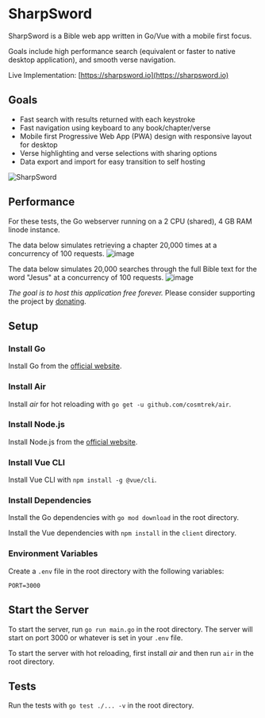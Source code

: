 # SharpSword

SharpSword is a Bible web app written in Go/Vue with a mobile first focus. 

Goals include high performance search (equivalent or faster to native desktop application), and smooth verse navigation. 

Live Implementation: [https://sharpsword.io](https://sharpsword.io)

## Goals

- Fast search with results returned with each keystroke
- Fast navigation using keyboard to any book/chapter/verse
- Mobile first Progressive Web App (PWA) design with responsive layout for desktop
- Verse highlighting and verse selections with sharing options
- Data export and import for easy transition to self hosting

![SharpSword](https://sharpsword.io/assets/sword_zoom_sq_512-BZyze98q.png)

## Performance

For these tests, the Go webserver running on a 2 CPU (shared), 4 GB RAM linode instance. 

The data below simulates retrieving a chapter 20,000 times at a concurrency of 100 requests. 
![image](https://github.com/user-attachments/assets/b24df99e-45a5-4b90-bc09-23afab310e94)

The data below simulates 20,000 searches through the full Bible text for the word "Jesus" at a concurrency of 100 requests.
![image](https://github.com/user-attachments/assets/8171b2fc-01c6-4333-a267-d195cb9be7f5)

*The goal is to host this application free forever.* Please consider supporting the project by [donating](https://venmo.com/DanSafee).

## Setup

### Install Go

Install Go from the [official website](https://golang.org/doc/install).

### Install Air

Install _air_ for hot reloading with `go get -u github.com/cosmtrek/air`.

### Install Node.js

Install Node.js from the [official website](https://nodejs.org/en/download/).

### Install Vue CLI

Install Vue CLI with `npm install -g @vue/cli`.

### Install Dependencies

Install the Go dependencies with `go mod download` in the root directory.

Install the Vue dependencies with `npm install` in the `client` directory.

### Environment Variables

Create a `.env` file in the root directory with the following variables:
```
PORT=3000
```

## Start the Server

To start the server, run `go run main.go` in the root directory. The server will start on port 3000 or whatever is set in your `.env` file.

To start the server with hot reloading, first install _air_ and then run `air` in the root directory.


## Tests

Run the tests with `go test ./... -v` in the root directory.
